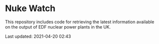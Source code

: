 # Nuke Watch

This repository includes code for retrieving the latest information available on the output of EDF nuclear power plants in the UK.

Last updated: 2021-04-20 02:43